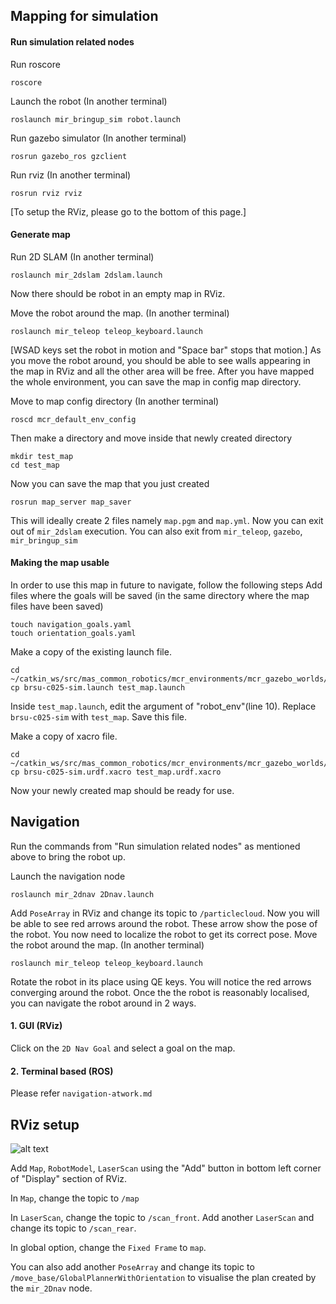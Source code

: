 ## Mapping for simulation


#### Run simulation related nodes
Run roscore
```
roscore
```

Launch the robot (In another terminal)
```
roslaunch mir_bringup_sim robot.launch
```

Run gazebo simulator (In another terminal)
```
rosrun gazebo_ros gzclient
```

Run rviz (In another terminal)
```
rosrun rviz rviz
```
[To setup the RViz, please go to the bottom of this page.]

#### Generate map
Run 2D SLAM (In another terminal)
```
roslaunch mir_2dslam 2dslam.launch
```

Now there should be robot in an empty map in RViz.

Move the robot around the map. (In another terminal)
```
roslaunch mir_teleop teleop_keyboard.launch
```
[WSAD keys set the robot in motion and "Space bar" stops that motion.]
As you move the robot around, you should be able to see walls appearing in the map in RViz and all the other area will be free.
After you have mapped the whole environment, you can save the map in config map directory.

Move to map config directory (In another terminal)
```
roscd mcr_default_env_config
```
Then make a directory and move inside that newly created directory
```
mkdir test_map
cd test_map
```
Now you can save the map that you just created
```
rosrun map_server map_saver
```
This will ideally create 2 files namely `map.pgm` and `map.yml`.
Now you can exit out of `mir_2dslam` execution.
You can also exit from `mir_teleop`, `gazebo`, `mir_bringup_sim` 

#### Making the map usable
In order to use this map in future to navigate, follow the following steps
Add files where the goals will be saved (in the same directory where the map files have been saved)
```
touch navigation_goals.yaml
touch orientation_goals.yaml
```

Make a copy of the existing launch file.
```
cd ~/catkin_ws/src/mas_common_robotics/mcr_environments/mcr_gazebo_worlds/ros/launch
cp brsu-c025-sim.launch test_map.launch
```
Inside `test_map.launch`, edit the argument of "robot_env"(line 10). Replace `brsu-c025-sim` with `test_map`. Save this file.

Make a copy of xacro file.
```
cd ~/catkin_ws/src/mas_common_robotics/mcr_environments/mcr_gazebo_worlds/common/worlds/
cp brsu-c025-sim.urdf.xacro test_map.urdf.xacro
```
Now your newly created map should be ready for use.

## Navigation
Run the commands from "Run simulation related nodes" as mentioned above to bring the robot up.

Launch the navigation node
```
roslaunch mir_2dnav 2Dnav.launch
```

Add `PoseArray` in RViz and change its topic to `/particlecloud`. 
Now you will be able to see red arrows around the robot. These arrow show the pose of the robot. 
You now need to localize the robot to get its correct pose.
Move the robot around the map. (In another terminal)
```
roslaunch mir_teleop teleop_keyboard.launch
```
Rotate the robot in its place using QE keys. You will notice the red arrows converging around the robot.
Once the the robot is reasonably localised, you can navigate the robot around in 2 ways.

#### 1. GUI (RViz)
Click on the `2D Nav Goal` and select a goal on the map.

#### 2. Terminal based (ROS)
Please refer `navigation-atwork.md`


## RViz setup
![alt text](https://github.com/DharminB/wiki/blob/atwork_mapping/guides/domains/navigation/rviz_config.png)

Add `Map`, `RobotModel`, `LaserScan` using the "Add" button in bottom left corner of "Display" section of RViz.

In `Map`, change the topic to `/map`

In `LaserScan`, change the topic to `/scan_front`. Add another `LaserScan` and change its topic to `/scan_rear`.

In global option, change the `Fixed Frame` to `map`.

You can also add another `PoseArray` and change its topic to `/move_base/GlobalPlannerWithOrientation` to visualise the plan created by the `mir_2Dnav` node.


